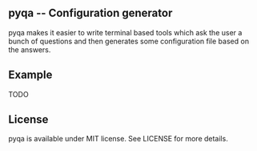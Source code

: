 pyqa -- Configuration generator
-------------------------------

pyqa makes it easier to write terminal based tools which ask the user a bunch of questions and then generates some configuration file based on the answers.

Example
-------

TODO

License
-------

pyqa is available under MIT license. See LICENSE for more details.

